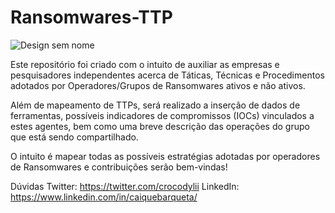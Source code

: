# Ransomwares-TTP

![Design sem nome](https://github.com/crocodyli/Ransomwares-TTP/assets/113185400/4b8c8e8c-4d91-4d3a-8a18-cddb87feb78a)

Este repositório foi criado com o intuito de auxiliar as empresas e pesquisadores independentes acerca de Táticas, Técnicas e Procedimentos adotados por Operadores/Grupos de Ransomwares ativos e não ativos. 

Além de mapeamento de TTPs, será realizado a inserção de dados de ferramentas, possíveis indicadores de compromissos (IOCs) vinculados a estes agentes, bem como uma breve descrição das operações do grupo que está sendo compartilhado. 

O intuito é mapear todas as possíveis estratégias adotadas por operadores de Ransomwares e contribuições serão bem-vindas! 

Dúvidas
Twitter: https://twitter.com/crocodylii 
LinkedIn: https://www.linkedin.com/in/caiquebarqueta/ 
